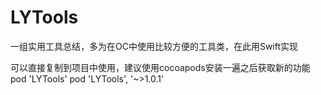 # LYTools
一组实用工具总结，多为在OC中使用比较方便的工具类，在此用Swift实现

可以直接复制到项目中使用，建议使用cocoapods安装一遍之后获取新的功能
pod 'LYTools'
pod 'LYTools', '~>1.0.1'
